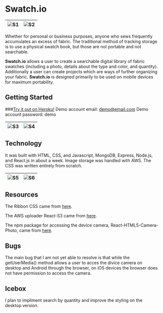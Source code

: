 # Swatch.io

![S1](https://i.imgur.com/XN0Nfdr.png)             |  ![S2](https://i.imgur.com/bWQfpJA.png)
:-------------------------:|:-------------------------:

Whether for personal or business purposes, anyone who sews frequently accumulates an excess of fabric. The traditional method of tracking storage is to use a physical swatch book, but those are not portable and not searchable.

**Swatch.io** allows a user to create a searchable digital library of fabric swatches (including a photo, details about the type and color, and quantity). Additionally a user can create projects which are ways of further organizing your fabric. **Swatch.io** is designed primarily to be used on mobile devices for maximum portability.

## Getting Started
###[Try it out on Heroku!](https://swatch-io.herokuapp.com/)
Demo account email: demo@email.com
Demo account password: demo

![S3](https://i.imgur.com/5Te86RH.png)             |  ![S4](https://i.imgur.com/80G8AN0.png)
:-------------------------:|:-------------------------:

## Technology
It was built with HTML, CSS, and Javascript, MongoDB, Express, Node.js, and React.js in about a week. Image storage was handled with AWS. The CSS was written entirely from scratch.

![S5](https://i.imgur.com/8QvjJOG.png)             |  ![S6](https://i.imgur.com/xggisw0.png)
:-------------------------:|:-------------------------:

## Resources

The Ribbon CSS came from [here](https://codepen.io/ultraloveninja/pen/vdJMoW?page=2).

The AWS uploader React-S3 came from [here](https://www.npmjs.com/package/react-s3).

The npm package for accessing the device camera, React-HTML5-Camera-Photo, came from [here](https://www.npmjs.com/package/react-html5-camera-photo).

## Bugs

The main bug that I am not yet able to resolve is that while the getUserMedia() method allows a user to acces the divice camera on desktop and Android through the browser, on iOS devices the browser does not have permission to access the camera.

## Icebox

I plan to impliment search by quantity and improve the styling on the desktop version.